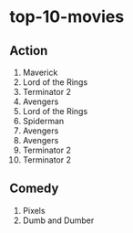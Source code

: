# top-10-movies

## Action

1. Maverick
1. Lord of the Rings
1. Terminator 2
1. Avengers
1. Lord of the Rings
1. Spiderman
1. Avengers
1. Avengers
1. Terminator 2
1. Terminator 2

## Comedy

1. Pixels
1. Dumb and Dumber
